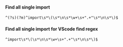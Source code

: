 #### Find all single import 
```
^(?s)(?m)^import\s*\(\s*\n\s*\w+\s+".+"\s*\n\s*\)$
```
#### Find all single import for VScode find regex

```
^import\s*\(\s*\n\s*\w+\s+".+"\s*\n\s*\)$
```
